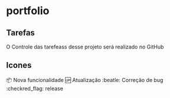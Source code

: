 # portfolio

## Tarefas
O Controle das tarefeass desse projeto será realizado no GitHub

## Icones
:package: Nova funcionalidade
:up: Atualização
:beatle: Correção de bug
:checkred_flag: release
